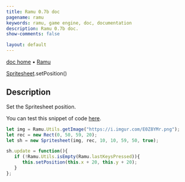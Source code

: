 ```yaml
---
title: Ramu 0.7b doc
pagename: ramu
keywords: ramu, game engine, doc, documentation
description: Ramu 0.7b doc.
show-comments: false

layout: default
---
```

[doc home](home) &#8226; [Ramu](../)  

[Spritesheet](setPosition).setPosition()   

## Description
Set the Spritesheet position.    

You can test this snippet of code [here](https://hermespasser.github.io/p/ramu/tryramu/?let%20img%20=%20Ramu.Utils.getImage(%22https://i.imgur.com/E0Z8YMr.png%22);%0Alet%20rec%20=%20new%20Rect(0,%2050,%2059,%2020);%0Alet%20sh%20=%20new%20Spritesheet(img,%20rec,%2010,%2010,%2059,%2050,%20true);%0A%0Ash.update%20=%20function()%7B%0A%20%20%20if%20(!Ramu.Utils.isEmpty(Ramu.lastKeysPressed))%7B%0A%20%20%20%20%20%20this.setPosition(this.x%20+%2020,%20this.y%20+%2020);%0A%20%20%20%7D%0A%7D;%0A%0ARamu.init();).
```javascript
let img = Ramu.Utils.getImage("https://i.imgur.com/E0Z8YMr.png");
let rec = new Rect(0, 50, 59, 20);
let sh = new Spritesheet(img, rec, 10, 10, 59, 50, true);

sh.update = function(){
   if (!Ramu.Utils.isEmpty(Ramu.lastKeysPressed)){
      this.setPosition(this.x + 20, this.y + 20);
   }
};
``` 